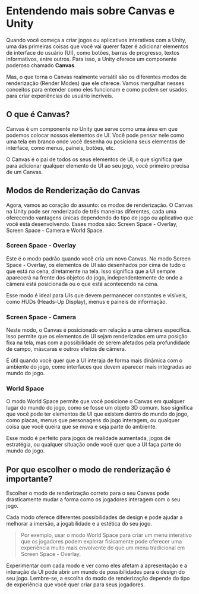 # Entendendo mais sobre Canvas e Unity

Quando você começa a criar jogos ou aplicativos interativos com a Unity, uma das primeiras coisas que você vai querer fazer é adicionar elementos de interface do usuário (UI), como botões, barras de progresso, textos informativos, entre outros. Para isso, a Unity oferece um componente poderoso chamado **Canvas**. 

Mas, o que torna o Canvas realmente versátil são os diferentes modos de renderização (Render Modes) que ele oferece. Vamos mergulhar nesses conceitos para entender como eles funcionam e como podem ser usados para criar experiências de usuário incríveis.

## O que é Canvas?

Canvas é um componente no Unity que serve como uma área em que podemos colocar nossos elementos de UI. Você pode pensar nele como uma tela em branco onde você desenha ou posiciona seus elementos de interface, como menus, paineis, botões, etc. 

O Canvas é o pai de todos os seus elementos de UI, o que significa que para adicionar qualquer elemento de UI ao seu jogo, você primeiro precisa de um Canvas.

## Modos de Renderização do Canvas

Agora, vamos ao coração do assunto: os modos de renderização. O Canvas na Unity pode ser renderizado de três maneiras diferentes, cada uma oferecendo vantagens únicas dependendo do tipo de jogo ou aplicativo que você está desenvolvendo. Esses modos são: Screen Space - Overlay, Screen Space - Camera e World Space.

### Screen Space - Overlay

Este é o modo padrão quando você cria um novo Canvas. No modo Screen Space - Overlay, os elementos de UI são desenhados por cima de tudo o que está na cena, diretamente na tela. Isso significa que a UI sempre aparecerá na frente dos objetos do jogo, independentemente de onde a câmera está posicionada ou o que está acontecendo na cena. 

Esse modo é ideal para UIs que devem permanecer constantes e visíveis, como HUDs (Heads-Up Display), menus e paineis de informação.

### Screen Space - Camera

Neste modo, o Canvas é posicionado em relação a uma câmera específica. Isso permite que os elementos de UI sejam renderizados em uma posição fixa na tela, mas com a possibilidade de serem afetados pela profundidade de campo, máscaras e outros efeitos de câmera. 

É útil quando você quer que a UI interaja de forma mais dinâmica com o ambiente do jogo, como interfaces que devem aparecer mais integradas ao mundo do jogo.

### World Space

O modo World Space permite que você posicione o Canvas em qualquer lugar do mundo do jogo, como se fosse um objeto 3D comum. Isso significa que você pode ter elementos de UI que existem dentro do mundo do jogo, como placas, menus que personagens do jogo interagem, ou qualquer coisa que você queira que se mova e seja parte do ambiente. 

Esse modo é perfeito para jogos de realidade aumentada, jogos de estratégia, ou qualquer situação onde você quer que a UI faça parte do mundo do jogo.

## Por que escolher o modo de renderização é importante?

Escolher o modo de renderização correto para o seu Canvas pode drasticamente mudar a forma como os jogadores interagem com o seu jogo. 

Cada modo oferece diferentes possibilidades de design e pode ajudar a melhorar a imersão, a jogabilidade e a estética do seu jogo. 

> Por exemplo, usar o modo World Space para criar um menu interativo que os jogadores podem explorar fisicamente pode oferecer uma experiência muito mais envolvente do que um menu tradicional em Screen Space - Overlay.

Experimentar com cada modo e ver como eles afetam a apresentação e a interação da UI pode abrir um mundo de possibilidades para o design do seu jogo. Lembre-se, a escolha do modo de renderização depende do tipo de experiência que você quer criar para seus jogadores.